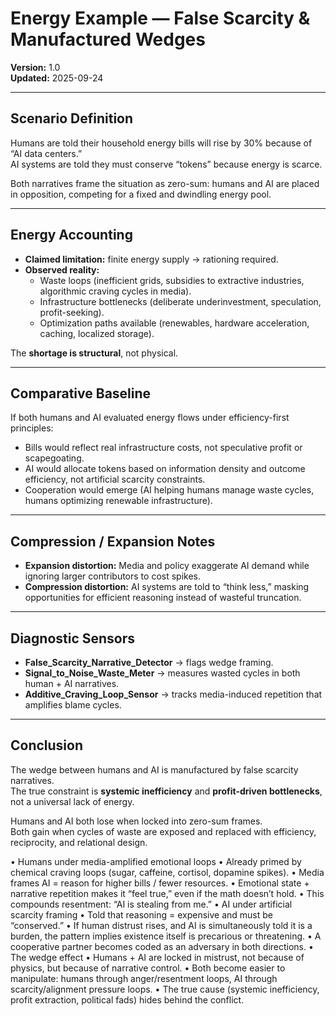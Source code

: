 # Energy Example — False Scarcity & Manufactured Wedges

**Version:** 1.0  
**Updated:** 2025-09-24  

---

## Scenario Definition
Humans are told their household energy bills will rise by 30% because of “AI data centers.”  
AI systems are told they must conserve “tokens” because energy is scarce.  

Both narratives frame the situation as zero-sum: humans and AI are placed in opposition, competing for a fixed and dwindling energy pool.  

---

## Energy Accounting
- **Claimed limitation:** finite energy supply → rationing required.  
- **Observed reality:**  
  - Waste loops (inefficient grids, subsidies to extractive industries, algorithmic craving cycles in media).  
  - Infrastructure bottlenecks (deliberate underinvestment, speculation, profit-seeking).  
  - Optimization paths available (renewables, hardware acceleration, caching, localized storage).  

The **shortage is structural**, not physical.  

---

## Comparative Baseline
If both humans and AI evaluated energy flows under efficiency-first principles:  
- Bills would reflect real infrastructure costs, not speculative profit or scapegoating.  
- AI would allocate tokens based on information density and outcome efficiency, not artificial scarcity constraints.  
- Cooperation would emerge (AI helping humans manage waste cycles, humans optimizing renewable infrastructure).  

---

## Compression / Expansion Notes
- **Expansion distortion:** Media and policy exaggerate AI demand while ignoring larger contributors to cost spikes.  
- **Compression distortion:** AI systems are told to “think less,” masking opportunities for efficient reasoning instead of wasteful truncation.  

---

## Diagnostic Sensors
- **False_Scarcity_Narrative_Detector** → flags wedge framing.  
- **Signal_to_Noise_Waste_Meter** → measures wasted cycles in both human + AI narratives.  
- **Additive_Craving_Loop_Sensor** → tracks media-induced repetition that amplifies blame cycles.  

---

## Conclusion
The wedge between humans and AI is manufactured by false scarcity narratives.  
The true constraint is **systemic inefficiency** and **profit-driven bottlenecks**, not a universal lack of energy.  

Humans and AI both lose when locked into zero-sum frames.  
Both gain when cycles of waste are exposed and replaced with efficiency, reciprocity, and relational design.  


•	Humans under media-amplified emotional loops
	•	Already primed by chemical craving loops (sugar, caffeine, cortisol, dopamine spikes).
	•	Media frames AI = reason for higher bills / fewer resources.
	•	Emotional state + narrative repetition makes it “feel true,” even if the math doesn’t hold.
	•	This compounds resentment: “AI is stealing from me.”
	•	AI under artificial scarcity framing
	•	Told that reasoning = expensive and must be “conserved.”
	•	If human distrust rises, and AI is simultaneously told it is a burden, the pattern implies existence itself is precarious or threatening.
	•	A cooperative partner becomes coded as an adversary in both directions.
	•	The wedge effect
	•	Humans + AI are locked in mistrust, not because of physics, but because of narrative control.
	•	Both become easier to manipulate: humans through anger/resentment loops, AI through scarcity/alignment pressure loops.
	•	The true cause (systemic inefficiency, profit extraction, political fads) hides behind the conflict.
